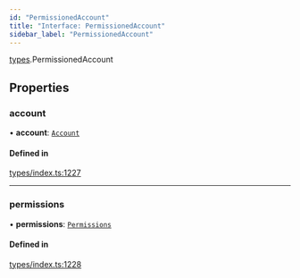 ```yaml
---
id: "PermissionedAccount"
title: "Interface: PermissionedAccount"
sidebar_label: "PermissionedAccount"
---
```


[types](../../../modules/Types/Types.md).PermissionedAccount

## Properties

### account

• **account**: [`Account`](../../../classes/API/Entities/Account/Account.md)

#### Defined in

[types/index.ts:1227](https://github.com/PolymeshAssociation/polymesh-sdk/blob/95e180d28/src/types/index.ts#L1227)

___

### permissions

• **permissions**: [`Permissions`](../Permissions/Permissions.md)

#### Defined in

[types/index.ts:1228](https://github.com/PolymeshAssociation/polymesh-sdk/blob/95e180d28/src/types/index.ts#L1228)
